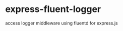 express-fluent-logger
======================

access logger middleware using fluentd for express.js
